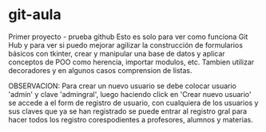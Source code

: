 # git-aula
Primer proyecto - prueba github
Esto es solo para ver como funciona Git Hub y para ver si puedo mejorar agilizar la construcción de formularios básicos con tkinter, crear y manipular una base de datos y aplicar conceptos de POO como herencia, importar modulos, etc. Tambien utilizar decoradores y en algunos casos comprension de listas.

OBSERVACION:
Para crear un nuevo usuario se debe colocar usuario 'admin' y clave 'admingral', luego haciendo click en 'Crear nuevo usuario' se accede a el form de registro de usuario, con cualquiera de los usuarios y sus claves que ya se han registrado se puede entrar al registro gral para hacer todos los registro corespodientes a profesores, alumnos y materias.
